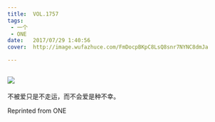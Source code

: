 ```yaml
---
title:	VOL.1757
tags:
 - 一个
 - ONE
date:	2017/07/29 1:40:56
cover:	http://image.wufazhuce.com/FmDocpBKpC8LsQ8snr7NYNC8dmJa

---
```

![](http://image.wufazhuce.com/FmDocpBKpC8LsQ8snr7NYNC8dmJa)
---

不被爱只是不走运，而不会爱是种不幸。
 
Reprinted from ONE
